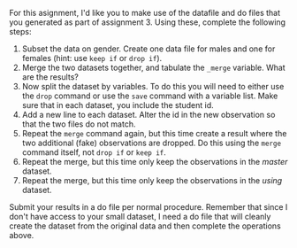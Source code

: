 For this asignment, I'd like you to make use of the datafile and do
files that you generated as part of assignment 3. Using these, complete
the following steps:

1.  Subset the data on gender. Create one data file for males and one
    for females (hint: use `keep if` or `drop if`).
2.  Merge the two datasets together, and tabulate the `_merge` variable.
    What are the results?
3.  Now split the dataset by variables. To do this you will need to
    either use the `drop` command or use the `save` command with a
    variable list. Make sure that in each dataset, you include the
    student id.
4.  Add a new line to each dataset. Alter the id in the new observation
    so that the two files do not match.
5.  Repeat the `merge` command again, but this time create a result
    where the two additional (fake) observations are dropped. Do this
    using the `merge` command itself, not `drop if` or `keep if`.
6.  Repeat the merge, but this time only keep the observations in the
    *master* dataset.
7.  Repeat the merge, but this time only keep the observations in the
    *using* dataset.

Submit your results in a do file per normal procedure. Remember that
since I don't have access to your small dataset, I need a do file that
will cleanly create the dataset from the original data and then complete
the operations above.

<br>
